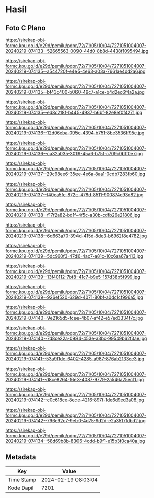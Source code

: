 # Hasil

## Foto C Plano

https://sirekap-obj-formc.kpu.go.id/e29d/pemilu/pdpr/72/71/05/10/04/7271051004007-20240219-074133--52665563-0090-44d0-8b8d-4438f1095494.jpg

https://sirekap-obj-formc.kpu.go.id/e29d/pemilu/pdpr/72/71/05/10/04/7271051004007-20240219-074135--a544720f-e4e5-4e63-a03a-7661ae4dd2a6.jpg

https://sirekap-obj-formc.kpu.go.id/e29d/pemilu/pdpr/72/71/05/10/04/7271051004007-20240219-074135--bf43c400-b060-49c7-a1ce-b4d2ec6f4a2a.jpg

https://sirekap-obj-formc.kpu.go.id/e29d/pemilu/pdpr/72/71/05/10/04/7271051004007-20240219-074135--ed8c218f-b445-4937-b6bf-82e8ef0f4271.jpg

https://sirekap-obj-formc.kpu.go.id/e29d/pemilu/pdpr/72/71/05/10/04/7271051004007-20240219-074136--12d06eba-095c-4394-b751-8be3536ff95e.jpg

https://sirekap-obj-formc.kpu.go.id/e29d/pemilu/pdpr/72/71/05/10/04/7271051004007-20240219-074136--ca32a035-3019-45a6-b75f-c709c0b1f0e7.jpg

https://sirekap-obj-formc.kpu.go.id/e29d/pemilu/pdpr/72/71/05/10/04/7271051004007-20240219-074137--29c98ee6-35ee-4e6a-8aa1-0cdb7283fb60.jpg

https://sirekap-obj-formc.kpu.go.id/e29d/pemilu/pdpr/72/71/05/10/04/7271051004007-20240219-074137--f40ea5fe-872c-478d-8511-900874c93d82.jpg

https://sirekap-obj-formc.kpu.go.id/e29d/pemilu/pdpr/72/71/05/10/04/7271051004007-20240219-074138--f17f2a82-bd1f-4f5c-a30b-cdfb26e21806.jpg

https://sirekap-obj-formc.kpu.go.id/e29d/pemilu/pdpr/72/71/05/10/04/7271051004007-20240219-074138--6d663a70-394d-415d-8de3-b6962f8e4782.jpg

https://sirekap-obj-formc.kpu.go.id/e29d/pemilu/pdpr/72/71/05/10/04/7271051004007-20240219-074139--5dc960f3-47d6-4ac7-a81c-10c6aa67a413.jpg

https://sirekap-obj-formc.kpu.go.id/e29d/pemilu/pdpr/72/71/05/10/04/7271051004007-20240219-074139--13f40112-7bf8-41c7-b9e5-157d38b5f999.jpg

https://sirekap-obj-formc.kpu.go.id/e29d/pemilu/pdpr/72/71/05/10/04/7271051004007-20240219-074139--926ef520-629d-4071-80bf-a0dc1cf996a5.jpg

https://sirekap-obj-formc.kpu.go.id/e29d/pemilu/pdpr/72/71/05/10/04/7271051004007-20240219-074140--9e2165d5-fcee-4b07-af42-e57ed3334f7c.jpg

https://sirekap-obj-formc.kpu.go.id/e29d/pemilu/pdpr/72/71/05/10/04/7271051004007-20240219-074140--7d8ce22a-0984-453e-a3bc-99549b62f3ae.jpg

https://sirekap-obj-formc.kpu.go.id/e29d/pemilu/pdpr/72/71/05/10/04/7271051004007-20240219-074141--53a9f1de-6402-4285-a987-876ab2133ee3.jpg

https://sirekap-obj-formc.kpu.go.id/e29d/pemilu/pdpr/72/71/05/10/04/7271051004007-20240219-074141--d8ce8264-f6e3-4087-9779-2a546a25ec11.jpg

https://sirekap-obj-formc.kpu.go.id/e29d/pemilu/pdpr/72/71/05/10/04/7271051004007-20240219-074142--c0c618ce-8ece-4216-897f-1de6d9ed3a08.jpg

https://sirekap-obj-formc.kpu.go.id/e29d/pemilu/pdpr/72/71/05/10/04/7271051004007-20240219-074142--796e92c7-9eb0-4d75-9d2d-e2a3517fdbd2.jpg

https://sirekap-obj-formc.kpu.go.id/e29d/pemilu/pdpr/72/71/05/10/04/7271051004007-20240219-074134--58d69b8b-8306-4cdd-b9f1-e15b3f0ca40a.jpg


## Metadata

| Key        | Value               |
| ---------- | ------------------- |
| Time Stamp | 2024-02-19 08:03:04 |
| Kode Dapil | 7201                |



